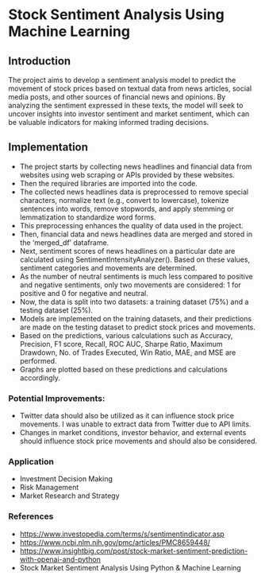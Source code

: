 # Stock Sentiment Analysis Using Machine Learning
## Introduction
The project aims to develop a sentiment analysis model to predict the movement of stock prices based on textual data from news articles, social media posts, and other sources of financial news and opinions. By analyzing the sentiment expressed in these texts, the model will seek to uncover insights into investor sentiment and market sentiment, which can be valuable indicators for making informed trading decisions.

## Implementation
*	The project starts by collecting news headlines and financial data from websites using web scraping or APIs provided by these websites.
*	Then the required libraries are imported into the code.
*	The collected news headlines data is preprocessed to remove special characters, normalize text (e.g., convert to lowercase), tokenize sentences into words, remove stopwords, and apply stemming or lemmatization to standardize word forms.
*	This preprocessing enhances the quality of data used in the project.
*	Then, financial data and news headlines data are merged and stored in the ‘merged_df’ dataframe.
*	Next, sentiment scores of news headlines on a particular date are calculated using SentimentIntensityAnalyzer(). Based on these values, sentiment categories and movements are determined.
*	As the number of neutral sentiments is much less compared to positive and negative sentiments, only two movements are considered: 1 for positive and 0 for negative and neutral.
*	Now, the data is split into two datasets: a training dataset (75%) and a testing dataset (25%).
*	Models are implemented on the training datasets, and their predictions are made on the testing dataset to predict stock prices and movements.
*	Based on the predictions, various calculations such as Accuracy, Precision, F1 score, Recall, ROC AUC, Sharpe Ratio, Maximum Drawdown, No. of Trades Executed, Win Ratio, MAE, and MSE are performed.
*	Graphs are plotted based on these predictions and calculations accordingly.

### Potential Improvements:
  * Twitter data should also be utilized as it can influence stock price movements. I was unable to extract data from Twitter due to API limits.
  *	Changes in market conditions, investor behavior, and external events should influence stock price movements and should also be considered.
 

### Application
*	Investment Decision Making
*	Risk Management
*	Market Research and Strategy

### References
  *	https://www.investopedia.com/terms/s/sentimentindicator.asp
  *	https://www.ncbi.nlm.nih.gov/pmc/articles/PMC8659448/
  *	https://www.insightbig.com/post/stock-market-sentiment-prediction-with-openai-and-python
  *	Stock Market Sentiment Analysis Using Python & Machine Learning


